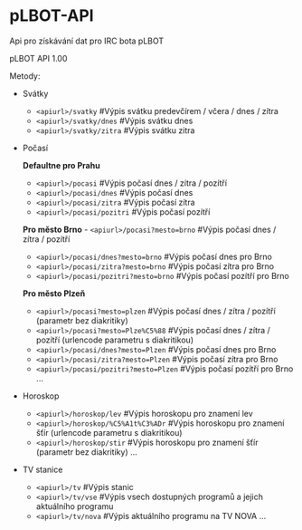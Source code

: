 # pLBOT-API
Api pro získávání dat pro IRC bota pLBOT

pLBOT API 1.00

Metody:

* Svátky
    - `<apiurl>/svatky`    #Výpis svátku predevčírem / včera / dnes / zítra
    - `<apiurl>/svatky/dnes`    #Výpis svátku dnes
    - `<apiurl>/svatky/zitra`    #Výpis svátku zitra


* Počasí

    **Defaultne pro Prahu**
    - `<apiurl>/pocasi`    #Výpis počasí dnes / zítra / pozítří
    - `<apiurl>/pocasi/dnes`    #Výpis počasí dnes
    - `<apiurl>/pocasi/zitra`    #Výpis počasí zítra
    - `<apiurl>/pocasi/pozitri`    #Výpis počasí pozítří
    
    **Pro město Brno**
        - `<apiurl>/pocasi?mesto=brno`    #Výpis počasí dnes / zítra / pozítří
    - `<apiurl>/pocasi/dnes?mesto=brno`    #Výpis počasí dnes pro Brno
    - `<apiurl>/pocasi/zitra?mesto=brno`    #Výpis počasí zítra pro Brno
    - `<apiurl>/pocasi/pozitri?mesto=brno`    #Výpis počasí pozítří pro Brno

    **Pro město Plzeň**
    
    - `<apiurl>/pocasi?mesto=plzen`    #Výpis počasí dnes / zítra / pozítří (parametr bez diakritiky)
    - `<apiurl>/pocasi?mesto=Plze%C5%88`    #Výpis počasí dnes / zítra / pozítří (urlencode parametru s diakritikou)
    - `<apiurl>/pocasi/dnes?mesto=Plzen`    #Výpis počasí dnes pro Brno
    - `<apiurl>/pocasi/zitra?mesto=Plzen`    #Výpis počasí zítra pro Brno
    - `<apiurl>/pocasi/pozitri?mesto=Plzen`    #Výpis počasí pozítří pro Brno
        ...

* Horoskop
    - `<apiurl>/horoskop/lev`    #Výpis horoskopu pro znamení lev
    - `<apiurl>/horoskop/%C5%A1t%C3%ADr`    #Výpis horoskopu pro znamení šťír (urlencode parametru s diakritikou)
    - `<apiurl>/horoskop/stir`    #Výpis horoskopu pro znamení šťír (parametr bez diakritiky)
    ...

    
* TV stanice
    - `<apiurl>/tv`    #Výpis stanic
    - `<apiurl>/tv/vse`    #Výpis vsech dostupných programů a jejich aktuálního programu
    - `<apiurl>/tv/nova`   #Výpis aktuálního programu na TV NOVA
    ...


